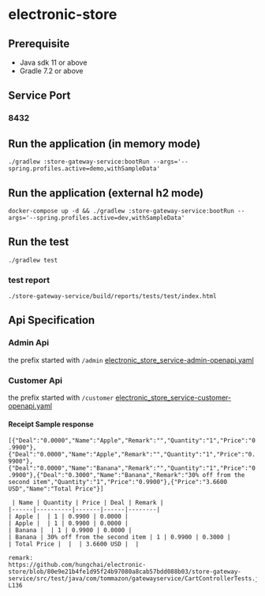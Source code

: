 # electronic-store

## Prerequisite
- Java sdk 11 or above
- Gradle 7.2 or above

## Service Port
### 8432

## Run the application (in memory mode)
`./gradlew :store-gateway-service:bootRun --args='--spring.profiles.active=demo,withSampleData'
`
## Run the application (external h2 mode)
`docker-compose up -d && ./gradlew :store-gateway-service:bootRun --args='--spring.profiles.active=dev,withSampleData'`

## Run the test
`./gradlew test`

### test report
`./store-gateway-service/build/reports/tests/test/index.html`

## Api Specification

### Admin Api
the prefix started with `/admin`
[electronic_store_service-admin-openapi.yaml](electronic_store_service-admin-openapi.yaml)
### Customer Api
the prefix started with `/customer`
[electronic_store_service-customer-openapi.yaml](electronic_store_service-customer-openapi.yaml)

#### Receipt Sample response
`[{"Deal":"0.0000","Name":"Apple","Remark":"","Quantity":"1","Price":"0.9900"},{"Deal":"0.0000","Name":"Apple","Remark":"","Quantity":"1","Price":"0.9900"},{"Deal":"0.0000","Name":"Banana","Remark":"","Quantity":"1","Price":"0.9900"},{"Deal":"0.3000","Name":"Banana","Remark":"30% off from the second item","Quantity":"1","Price":"0.9900"},{"Price":"3.6600 USD","Name":"Total Price"}]`

```agsl
 | Name | Quantity | Price | Deal | Remark | 
|------|----------|-------|------|--------|
| Apple |  | 1 | 0.9900 | 0.0000 | 
| Apple |  | 1 | 0.9900 | 0.0000 | 
| Banana |  | 1 | 0.9900 | 0.0000 | 
| Banana | 30% off from the second item | 1 | 0.9900 | 0.3000 | 
| Total Price |  |  | 3.6600 USD |  | 

remark:
https://github.com/hungchai/electronic-store/blob/80e9e21b4fe1d95f24b97080a8cab57bdd088b03/store-gateway-service/src/test/java/com/tommazon/gatewayservice/CartControllerTests.java#L136-L136
```